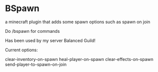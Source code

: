 # BSpawn
a minecraft plugin that adds some spawn options such as spawn on join 

Do /bspawn for commands

Has been used by my server Balanced Guild!

Current options: 

clear-inventory-on-spawn
heal-player-on-spawn
clear-effects-on-spawn
send-player-to-spawn-on-join
